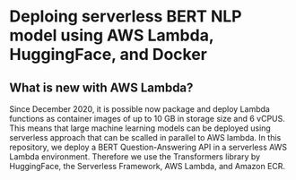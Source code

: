 # Deploing serverless BERT NLP model using AWS Lambda, HuggingFace, and Docker
## What is new with AWS Lambda?
Since December 2020, it is possible now package and deploy Lambda functions as container images of up to 10 GB in storage size and 6 vCPUS. This means that large machine learning models can be deployed using serverless approach that can be scalled in parallel to AWS lambda.
In this repository, we deploy a BERT Question-Answering API in a serverless AWS Lambda environment. Therefore we use the Transformers library by HuggingFace, the Serverless Framework, AWS Lambda, and Amazon ECR.
